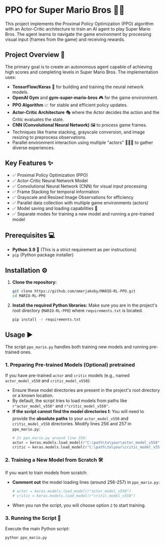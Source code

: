 # PPO for Super Mario Bros 🍄🤖

This project implements the Proximal Policy Optimization (PPO) algorithm with an Actor-Critic architecture to train an AI agent to play Super Mario Bros. The agent learns to navigate the game environment by processing visual input (frames from the game) and receiving rewards.

## Project Overview 🌟

The primary goal is to create an autonomous agent capable of achieving high scores and completing levels in Super Mario Bros. The implementation uses:
-   **TensorFlow/Keras** 🧠 for building and training the neural network models.
-   **OpenAI Gym** and **gym-super-mario-bros** 🎮 for the game environment.
-   **PPO Algorithm** 📈 for stable and efficient policy updates.
-   **Actor-Critic Architecture** 🎭 where the Actor decides the action and the Critic evaluates the state.
-   **CNN (Convolutional Neural Network)** 🖼️ to process game frames.
-   Techniques like frame stacking, grayscale conversion, and image resizing to preprocess observations.
-   Parallel environment interaction using multiple "actors" 🏃‍♂️💨 to gather diverse experiences.

## Key Features ✨

*   ✅ Proximal Policy Optimization (PPO)
*   ✅ Actor-Critic Neural Network Model
*   ✅ Convolutional Neural Network (CNN) for visual input processing
*   ✅ Frame Stacking for temporal information
*   ✅ Grayscale and Resized Image Observations for efficiency
*   ✅ Parallel data collection with multiple game environments (actors)
*   ✅ Model saving and loading capabilities 💾
*   ✅ Separate modes for training a new model and running a pre-trained model

## Prerequisites 💻

*   **Python 3.9** 🐍 (This is a strict requirement as per instructions)
*   `pip` (Python package installer)

## Installation ⚙️

1.  **Clone the repository:**
    ```bash
    git clone https://github.com/omerjakoby/MARIO-RL-PPO.git
    cd MARIO-RL-PPO
    ```

2.  **Install the required Python libraries:**
    Make sure you are in the project's root directory (`MARIO-RL-PPO`) where `requirements.txt` is located.
    ```bash
    pip install -r requirements.txt
    ```

## Usage ▶️

The script `ppo_mario.py` handles both training new models and running pre-trained ones.

### 1. Preparing Pre-trained Models (Optional)  pretrained

If you have pre-trained `actor` and `critic` models (e.g., named `actor_model_v550` and `critic_model_v550`):

*   Ensure these model directories are present in the project's root directory or a known location.
*   By default, the script tries to load models from paths like `r"actor_model_v550"` and `r"critic_model_v550"`.
*   **If the script cannot find the model directories ❗:**
    You will need to provide the **absolute paths** to your `actor_model_v550` and `critic_model_v550` directories. Modify lines 256 and 257 in `ppo_mario.py`:
    ```python
    # In ppo_mario.py around line 256:
    actor = keras.models.load_model(r"C:\path\to\your\actor_model_v550") # Replace with your absolute actor path
    critic = keras.models.load_model(r"C:\path\to\your\critic_model_v550") # Replace with your absolute critic path
    ```

### 2. Training a New Model from Scratch 🛠️

If you want to train models from scratch:

*   **Comment out** the model loading lines (around 256-257) in `ppo_mario.py`:
    ```python
    # actor = keras.models.load_model(r"actor_model_v550")
    # critic = keras.models.load_model(r"critic_model_v550")
    ```
*   When you run the script, you will choose option `2` to start training.

### 3. Running the Script 🚀

Execute the main Python script:

```bash
python ppo_mario.py
